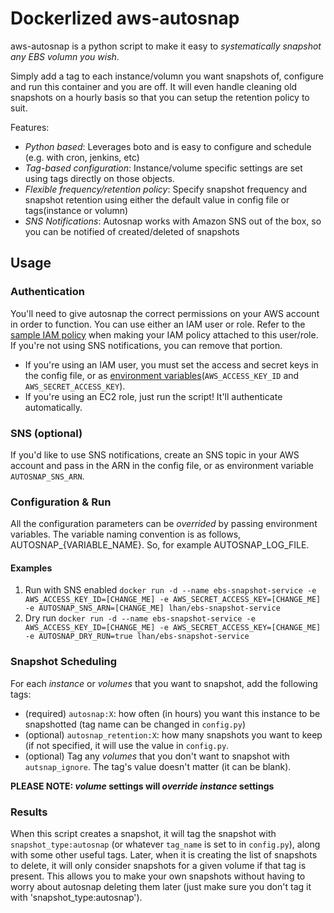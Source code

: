 # Dockerlized aws-autosnap
aws-autosnap is a python script to make it easy to *systematically snapshot any EBS volumn you wish*.

Simply add a tag to each instance/volumn you want snapshots of, configure and run this container and you are off. It will even handle cleaning old snapshots on a hourly basis so that you can setup the retention policy to suit.

Features:
- *Python based*: Leverages boto and is easy to configure and schedule (e.g. with cron, jenkins, etc)
- *Tag-based configuration*: Instance/volume specific settings are set using tags directly on those objects.
- *Flexible frequency/retention policy*: Specify snapshot frequency and snapshot retention using either the default value in config file or tags(instance or volumn)
- *SNS Notifications*: Autosnap works with Amazon SNS out of the box, so you can be notified of created/deleted of snapshots


## Usage

### Authentication
You'll need to give autosnap the correct permissions on your AWS account in order to function. You can use either an IAM user or role. Refer to the [sample IAM policy](iam.policy.sample) when making your IAM policy attached to this user/role. If you're not using SNS notifications, you can remove that portion.

* If you're using an IAM user, you must set the access and secret keys in the config file, or as [environment variables](http://docs.aws.amazon.com/cli/latest/userguide/cli-chap-getting-started.html#cli-environment)(`AWS_ACCESS_KEY_ID` and `AWS_SECRET_ACCESS_KEY`).
* If you're using an EC2 role, just run the script! It'll authenticate automatically.

### SNS (optional)
If you'd like to use SNS notifications, create an SNS topic in your AWS account and pass in the ARN in the config file, or as environment variable `AUTOSNAP_SNS_ARN`.

### Configuration & Run
All the configuration parameters can be *overrided* by passing environment variables. The variable naming convention is as follows, AUTOSNAP_{VARIABLE_NAME}. So, for example AUTOSNAP_LOG_FILE.
#### Examples
1. Run with SNS enabled
	```docker run -d --name ebs-snapshot-service -e AWS_ACCESS_KEY_ID=[CHANGE_ME] -e AWS_SECRET_ACCESS_KEY=[CHANGE_ME] -e AUTOSNAP_SNS_ARN=[CHANGE_ME] lhan/ebs-snapshot-service```
2. Dry run
	```docker run -d --name ebs-snapshot-service -e AWS_ACCESS_KEY_ID=[CHANGE_ME] -e AWS_SECRET_ACCESS_KEY=[CHANGE_ME] -e AUTOSNAP_DRY_RUN=true lhan/ebs-snapshot-service```

### Snapshot Scheduling
For each _instance_ or _volumes_ that you want to snapshot, add the following tags:
  * (required) `autosnap:X`: how often (in hours) you want this instance to be snapshotted (tag name can be changed in `config.py`)
  * (optional) `autosnap_retention:X`: how many snapshots you want to keep (if not specified, it will use the value in `config.py`.
  * (optional) Tag any _volumes_ that you don't want to snapshot with `autsnap_ignore`. The tag's value doesn't matter (it can be blank).
  
  **PLEASE NOTE: _volume_ settings will *override* _instance_ settings**


### Results
When this script creates a snapshot, it will tag the snapshot with `snapshot_type:autosnap` (or whatever `tag_name` is set to in `config.py`), along with some other useful tags. Later, when it is creating the list of snapshots to delete, it will only consider snapshots for a given volume if that tag is present. This allows you to make your own snapshots without having to worry about autosnap deleting them later (just make sure you don't tag it with 'snapshot_type:autosnap').
